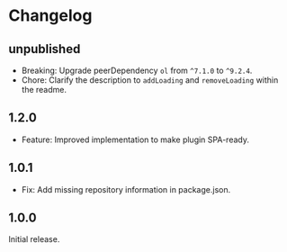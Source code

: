 # Changelog

## unpublished

- Breaking: Upgrade peerDependency `ol` from `^7.1.0` to `^9.2.4`.
- Chore: Clarify the description to `addLoading` and `removeLoading` within the readme.

## 1.2.0

- Feature: Improved implementation to make plugin SPA-ready.

## 1.0.1

- Fix: Add missing repository information in package.json.

## 1.0.0

Initial release.
